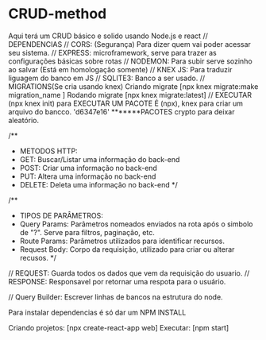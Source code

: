 # CRUD-method
Aqui terá um CRUD básico e solido usando Node.js e react
// DEPENDENCIAS
// CORS: (Segurança) Para dizer quem vai poder acessar seu sistema.
// EXPRESS: microframework, serve para trazer as configurações básicas sobre rotas
// NODEMON: Para subir serve sozinho ao salvar (Está em homologação somente)
// KNEX JS: Para traduzir liguagem do banco em JS
// SQLITE3: Banco a ser usado.
// MIGRATIONS(Se cria usando knex) 
Criando migrate [npx knex migrate:make migration_name ]
Rodando migrate [npx knex migrate:latest]
// EXECUTAR (npx knex init) para EXECUTAR UM PACOTE É (npx), knex para criar um arquivo do bancco. 
'd6347e16'
*******PACOTES
crypto para deixar aleatório.


/**
 * METODOS HTTP:
 * GET: Buscar/Listar uma informação do back-end
 * POST: Criar uma informação no back-end
 * PUT: Altera uma informação no back-end
 * DELETE: Deleta uma informação no back-end 
 */

 /**
  * TIPOS DE PARÂMETROS:
  * Query Params: Parâmetros nomeados enviados na rota após o simbolo de "?". Serve para filtros, paginação, etc.
  * Route Params: Parâmetros utilizados para identificar recursos.
  * Request Body: Corpo da requisição, utilizado para criar ou alterar recusos.
  */

// REQUEST: Guarda todos os dados que vem da requisição do usuario.
// RESPONSE: Responsavel por retornar uma respota para o usuário.

// Query Builder: Escrever linhas de bancos na estrutura do node.

Para instalar dependencias é só dar um NPM INSTALL

Criando projetos:
[npx create-react-app web]
Executar:
[npm start]

